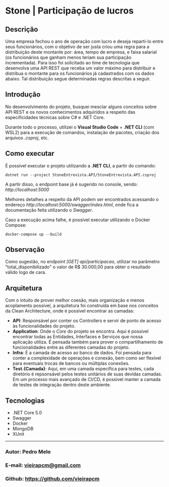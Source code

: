 # Stone | Participação de lucros

## Descrição
Uma empresa fechou o ano de operação com lucro e deseja reparti-lo entre seus funcionários, com o objetivo
de ser justa criou uma regra para a distribuição deste montante por: área, tempo de empresa, e faixa salarial
(os funcionários que ganham menos teriam sua participação incrementada). Para isso foi solicitado ao time de
tecnologia que desenvolva uma API REST que receba um valor máximo para distribuir e distribua o montante
para os funcionários já cadastrados com os dados abaixo. Tal distribuição segue determinadas regras descritas
a seguir.


## Introdução
No desenvolvimento do projeto, busquei mesclar alguns conceitos sobre API REST e os novos conhecimentos adquiridos a respeito das especificidades técnicas sobre C# e .NET Core.

Durante todo o processo, utilizei o **Visual Studio Code** + **.NET CLI** (com WSL2) para a execução de comandos, instalação de pacotes, criação dos arquivos *.csproj*, etc.

## Como executar
É possível executar o projeto utilizando a **.NET CLI**, a partir do comando:

    dotnet run --project StoneEntrevista.API/StoneEntrevista.API.csproj

A partir disso, o endpoint base já é sugerido no console, sendo: *http://localhost:5000*

Melhores detalhes a respeito da API podem ser encontrados acessando o endereço *http://localhost:5000/swagger/index.html*, onde fica a documentação feita utilizando o *Swagger*.

Caso a execução acima falhe, é possível executar utilizando o Docker Compose:

    docker-compose up --build

## Observação
Como sugestão, no endpoint *[GET] api/participacao*, utilizar no parâmetro "total_disponibilizado" o valor de R$ 30.000,00 para obter o resultado válido logo de cara.

## Arquitetura
Com o intuito de prover melhor coesão, mais organização e menos acoplamento possível, a arquitetura foi construída em base nos conceitos da Clean Architecture, onde é possível encontrar as camadas:

- **API**: Responsável por conter os Controllers e servir de ponto de acesso às funcionalidades do projeto.
- **Application**: Onde o *Core* do projeto se encontra. Aqui é possível encontrar todas as Entidades, Interfaces e Serviços que nossa aplicação utiliza. É pensada também para prover o compartilhamento de funcionalidades entre as diferentes camadas do projeto.
- **Infra**: É a camada de acesso ao banco de dados. Foi pensada para conter a complexidade de operações e conexão, bem como ser flexível para eventuais trocas de bancos ou múltiplas conexões.
- **Test.{Camada}**: Aqui, em uma camada específica para testes, cada diretório é repsonsável pelos testes unitários de suas devídas camadas. Em um processo mais avançado de CI/CD, é possível manter a camada de testes de integração dentro deste ambiente.

## Tecnologias
- .NET Core 5.0
- Swagger
- Docker
- MongoDB
- XUnit

<HR>

### Autor: Pedro Melo
### E-mail: vieirapcm@gmail.com
### Github: https://github.com/vieirapcm
